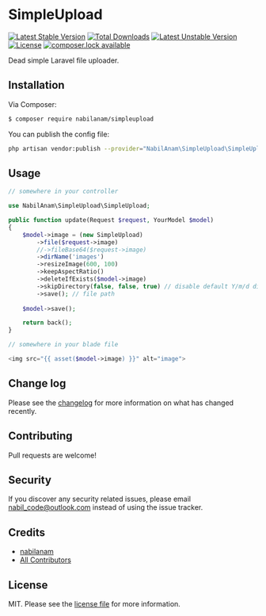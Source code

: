 # SimpleUpload

[![Latest Stable Version](https://poser.pugx.org/nabilanam/simpleupload/version)](https://packagist.org/packages/nabilanam/simpleupload)
[![Total Downloads](https://poser.pugx.org/nabilanam/simpleupload/downloads)](https://packagist.org/packages/nabilanam/simpleupload)
[![Latest Unstable Version](https://poser.pugx.org/nabilanam/simpleupload/v/unstable)](//packagist.org/packages/nabilanam/simpleupload)
[![License](https://poser.pugx.org/nabilanam/simpleupload/license)](https://packagist.org/packages/nabilanam/simpleupload)
[![composer.lock available](https://poser.pugx.org/nabilanam/simpleupload/composerlock)](https://packagist.org/packages/nabilanam/simpleupload)

Dead simple Laravel file uploader.

## Installation

Via Composer:
``` bash
$ composer require nabilanam/simpleupload
```
You can publish the config file:
``` bash
php artisan vendor:publish --provider="NabilAnam\SimpleUpload\SimpleUploadServiceProvider"
```
## Usage

``` php
// somewhere in your controller

use NabilAnam\SimpleUpload\SimpleUpload;

public function update(Request $request, YourModel $model)
{
    $model->image = (new SimpleUpload)
        ->file($request->image)
        //->fileBase64($request->image)
        ->dirName('images')
        ->resizeImage(600, 100)
        ->keepAspectRatio()
        ->deleteIfExists($model->image)
        ->skipDirectory(false, false, true) // disable default Y/m/d directory structure
        ->save(); // file path
        
    $model->save();

    return back();
}

// somewhere in your blade file

<img src="{{ asset($model->image) }}" alt="image">
```

## Change log

Please see the [changelog](changelog.md) for more information on what has changed recently.

## Contributing

Pull requests are welcome!

## Security

If you discover any security related issues, please email nabil_code@outlook.com instead of using the issue tracker.

## Credits

- [nabilanam][link-author]
- [All Contributors][link-contributors]

## License

MIT. Please see the [license file](license.md) for more information.

[ico-version]: https://img.shields.io/packagist/v/nabilanam/simpleupload.svg?style=flat-square
[ico-downloads]: https://img.shields.io/packagist/dt/nabilanam/simpleupload.svg?style=flat-square
[ico-travis]: https://img.shields.io/travis/nabilanam/simpleupload/master.svg?style=flat-square
[ico-styleci]: https://styleci.io/repos/12345678/shield

[link-packagist]: https://packagist.org/packages/nabilanam/simpleupload
[link-downloads]: https://packagist.org/packages/nabilanam/simpleupload
[link-travis]: https://travis-ci.org/nabilanam/simpleupload
[link-styleci]: https://styleci.io/repos/12345678
[link-author]: https://github.com/nabilanam
[link-contributors]: ../../contributors
